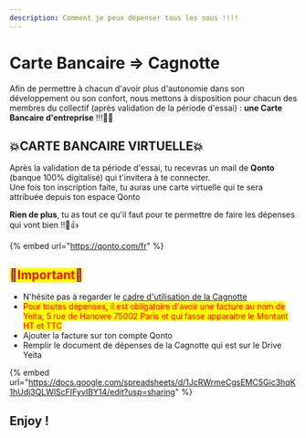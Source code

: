 ```yaml
---
description: Comment je peux dépenser tous les sous !!!!
---
```


# Carte Bancaire => Cagnotte

Afin de permettre à chacun d'avoir plus d'autonomie dans son développement ou son confort, nous   mettons à disposition pour chacun des membres du collectif (après validation de la période d'essai) : **une Carte Bancaire d'entreprise** !!!🤑🤑

## 💥CARTE BANCAIRE VIRTUELLE💥

Après la validation de ta période d'essai, tu recevras un mail de **Qonto** (banque 100% digitalisé) qui t'invitera à te connecter.\
Une fois ton inscription faite, tu auras une carte virtuelle qui te sera attribuée depuis ton espace Qonto

**Rien de plus**, tu as tout ce qu'il faut pour te permettre de faire les dépenses qui vont bien !!🙌👍

{% embed url="https://qonto.com/fr" %}

## <mark style="color:purple;">🛑</mark><mark style="color:red;">Important</mark><mark style="color:purple;">🛑</mark>

* N'hésite pas à regarder le [cadre d'utilisation de la Cagnotte ](../decouvrir-yeita/cagnotte-collective.md)
* <mark style="color:red;">Pour toutes dépenses, il est obligatoire d'avoir une facture au nom de Yeita, 5 rue de Hanovre 75002 Paris et qui fasse apparaitre le Montant HT et TTC</mark>
* Ajouter la facture sur ton compte Qonto&#x20;
* Remplir le document de dépenses de la Cagnotte qui est sur le Drive Yeita

{% embed url="https://docs.google.com/spreadsheets/d/1JcRWrmeCgsEMC5Gic3hqK1hUdj3QLWlScFIFyvIBY14/edit?usp=sharing" %}

## Enjoy !

